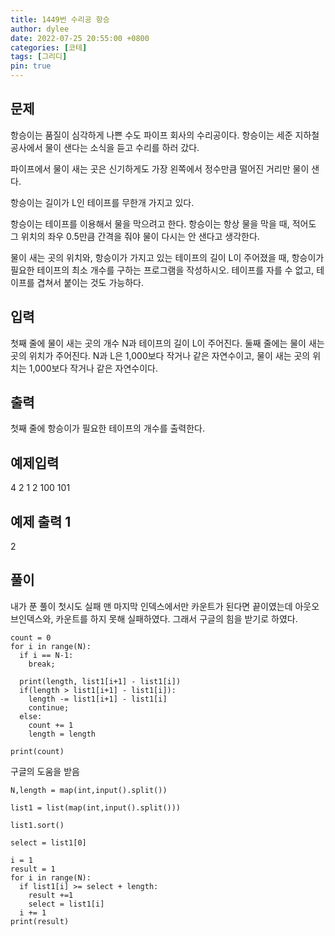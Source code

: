 ```yaml
---
title: 1449번 수리공 항승
author: dylee
date: 2022-07-25 20:55:00 +0800
categories: [코테]
tags: [그리디]
pin: true
---
```


## 문제

항승이는 품질이 심각하게 나쁜 수도 파이프 회사의 수리공이다. 항승이는 세준 지하철 공사에서 물이 샌다는 소식을 듣고 수리를 하러 갔다.

파이프에서 물이 새는 곳은 신기하게도 가장 왼쪽에서 정수만큼 떨어진 거리만 물이 샌다.

항승이는 길이가 L인 테이프를 무한개 가지고 있다.

항승이는 테이프를 이용해서 물을 막으려고 한다. 항승이는 항상 물을 막을 때, 적어도 그 위치의 좌우 0.5만큼 간격을 줘야 물이 다시는 안 샌다고 생각한다.

물이 새는 곳의 위치와, 항승이가 가지고 있는 테이프의 길이 L이 주어졌을 때, 항승이가 필요한 테이프의 최소 개수를 구하는 프로그램을 작성하시오. 테이프를 자를 수 없고, 테이프를 겹쳐서 붙이는 것도 가능하다.

## 입력

첫째 줄에 물이 새는 곳의 개수 N과 테이프의 길이 L이 주어진다. 둘째 줄에는 물이 새는 곳의 위치가 주어진다. N과 L은 1,000보다 작거나 같은 자연수이고, 물이 새는 곳의 위치는 1,000보다 작거나 같은 자연수이다.

## 출력
첫째 줄에 항승이가 필요한 테이프의 개수를 출력한다.

## 예제입력
4 2
1 2 100 101

## 예제 출력 1
2


## 풀이
내가 푼 풀이
첫시도 실패
맨 마지막 인덱스에서만 카운트가 된다면 끝이였는데
아웃오브인덱스와, 카운트를 하지 못해 실패하였다.
그래서 구글의 힘을 받기로 하였다.
```
count = 0
for i in range(N):
  if i == N-1:
    break;

  print(length, list1[i+1] - list1[i])
  if(length > list1[i+1] - list1[i]):
    length -= list1[i+1] - list1[i]
    continue;
  else:
    count += 1
    length = length

print(count)
```

구글의 도움을 받음
```
N,length = map(int,input().split())

list1 = list(map(int,input().split()))

list1.sort()

select = list1[0]

i = 1
result = 1
for i in range(N):
  if list1[i] >= select + length:
    result +=1
    select = list1[i]
  i += 1
print(result)

```
